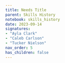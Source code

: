 ```yaml
---
title: Needs Title
parent: Skills History
notebook: skills_history
date: 2023-09-14
signatures:
- "Ayla Clark"
- "Caleb Carlson"
- "Tucker Nielson"
nav_order: 5
has_children: false
---
```


<canvas id="SkillsHistory" to_date="2023-09-14"></canvas>